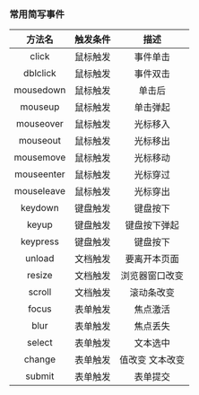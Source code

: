### 常用简写事件

|   方法名   | 触发条件 |      描述       |
| :--------: | :------: | :-------------: |
|   click    | 鼠标触发 |    事件单击     |
|  dblclick  | 鼠标触发 |    事件双击     |
| mousedown  | 鼠标触发 |     单击后      |
|  mouseup   | 鼠标触发 |    单击弹起     |
| mouseover  | 鼠标触发 |    光标移入     |
|  mouseout  | 鼠标触发 |    光标移出     |
| mousemove  | 鼠标触发 |    光标移动     |
| mouseenter | 鼠标触发 |    光标穿过     |
| mouseleave | 鼠标触发 |    光标穿出     |
|  keydown   | 键盘触发 |    键盘按下     |
|   keyup    | 键盘触发 |  键盘按下弹起   |
|  keypress  | 键盘触发 |    键盘按下     |
|   unload   | 文档触发 |  要离开本页面   |
|   resize   | 文档触发 | 浏览器窗口改变  |
|   scroll   | 文档触发 |   滚动条改变    |
|   focus    | 表单触发 |    焦点激活     |
|    blur    | 表单触发 |    焦点丢失     |
|   select   | 表单触发 |    文本选中     |
|   change   | 表单触发 | 值改变 文本改变 |
|   submit   | 表单触发 |    表单提交     |

